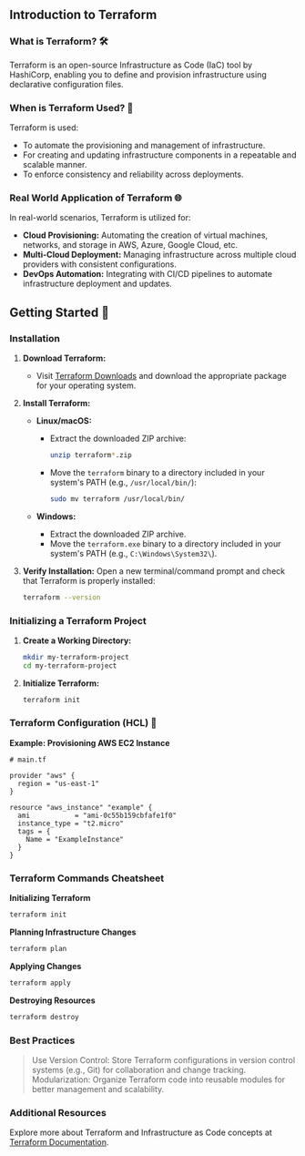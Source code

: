 ## Introduction to Terraform

### What is Terraform? 🛠️

Terraform is an open-source Infrastructure as Code (IaC) tool by HashiCorp, enabling you to define and provision infrastructure using declarative configuration files.

### When is Terraform Used? 🤔

Terraform is used:
- To automate the provisioning and management of infrastructure.
- For creating and updating infrastructure components in a repeatable and scalable manner.
- To enforce consistency and reliability across deployments.

### Real World Application of Terraform 🌐

In real-world scenarios, Terraform is utilized for:
- **Cloud Provisioning:** Automating the creation of virtual machines, networks, and storage in AWS, Azure, Google Cloud, etc.
- **Multi-Cloud Deployment:** Managing infrastructure across multiple cloud providers with consistent configurations.
- **DevOps Automation:** Integrating with CI/CD pipelines to automate infrastructure deployment and updates.

## Getting Started 🚀

### Installation

1. **Download Terraform:**
   - Visit [Terraform Downloads](https://www.terraform.io/downloads.html) and download the appropriate package for your operating system.
   


2. **Install Terraform:**

   - **Linux/macOS:**
     - Extract the downloaded ZIP archive:
       ```sh
       unzip terraform*.zip
       ```
     - Move the `terraform` binary to a directory included in your system's PATH (e.g., `/usr/local/bin/`):
       ```sh
       sudo mv terraform /usr/local/bin/
       ```

   - **Windows:**
     - Extract the downloaded ZIP archive.
     - Move the `terraform.exe` binary to a directory included in your system's PATH (e.g., `C:\Windows\System32\`).


3. **Verify Installation:**
   Open a new terminal/command prompt and check that Terraform is properly installed:
   ```sh
   terraform --version

### Initializing a Terraform Project

1. **Create a Working Directory:**
   ```sh
   mkdir my-terraform-project
   cd my-terraform-project
   ```

2. **Initialize Terraform:**
   ```sh
   terraform init
   ```

### Terraform Configuration (HCL) 📄

**Example: Provisioning AWS EC2 Instance**
```hcl
# main.tf

provider "aws" {
  region = "us-east-1"
}

resource "aws_instance" "example" {
  ami           = "ami-0c55b159cbfafe1f0"
  instance_type = "t2.micro"
  tags = {
    Name = "ExampleInstance"
  }
}
```

### Terraform Commands Cheatsheet

**Initializing Terraform**

```sh
terraform init
```

**Planning Infrastructure Changes**

```sh
terraform plan
```

**Applying Changes**
```sh
terraform apply
```

**Destroying Resources**
```sh
terraform destroy
```
### Best Practices

>Use Version Control: Store Terraform configurations in version control systems (e.g., Git) for collaboration and change tracking.
>Modularization: Organize Terraform code into reusable modules for better management and scalability.

### Additional Resources

Explore more about Terraform and Infrastructure as Code concepts at [Terraform Documentation](https://developer.hashicorp.com/terraform/docs).

